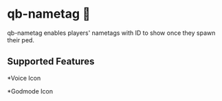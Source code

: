 # qb-nametag 🐉

qb-nametag enables players' nametags with ID to show once they spawn their ped.

## Supported Features

*Voice Icon

*Godmode Icon